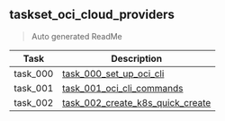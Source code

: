 ## taskset_oci_cloud_providers

> Auto generated ReadMe

| Task     | Description                                                                                      |
|----------|--------------------------------------------------------------------------------------------------|
| task_000 | [task_000_set_up_oci_cli](taskset_oci_cloud_providers/task_000_set_up_oci_cli)                   |
| task_001 | [task_001_oci_cli_commands](taskset_oci_cloud_providers/task_001_oci_cli_commands)               |
| task_002 | [task_002_create_k8s_quick_create](taskset_oci_cloud_providers/task_002_create_k8s_quick_create) |


